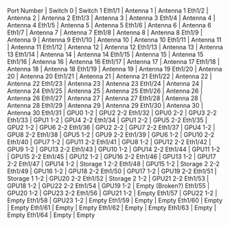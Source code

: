 Port Number | Switch 0 | Switch 1
Eth1/1 | Antenna 1 | Antenna 1
Eth1/2 | Antenna 2 | Antenna 2
Eth1/3 | Antenna 3 | Antenna 3
Eth1/4 | Antenna 4 | Antenna 4
Eth1/5 | Antenna 5 | Antenna 5
Eth1/6 | Antenna 6 | Antenna 6
Eth1/7 | Antenna 7 | Antenna 7
Eth1/8 | Antenna 8 | Antenna 8
Eth1/9 | Antenna 9 | Antenna 9
Eth1/10 | Antenna 10 | Antenna 10
Eth1/11 | Antenna 11 | Antenna 11
Eth1/12 | Antenna 12 | Antenna 12
Eth1/13 | Antenna 13 | Antenna 13
Eth1/14 | Antenna 14 | Antenna 14
Eth1/15 | Antenna 15 | Antenna 15
Eth1/16 | Antenna 16 | Antenna 16
Eth1/17 | Antenna 17 | Antenna 17
Eth1/18 | Antenna 18 | Antenna 18
Eth1/19 | Antenna 19 | Antenna 19
Eth1/20 | Antenna 20 | Antenna 20
Eth1/21 | Antenna 21 | Antenna 21
Eth1/22 | Antenna 22 | Antenna 22
Eth1/23 | Antenna 23 | Antenna 23
Eth1/24 | Antenna 24 | Antenna 24
Eth1/25 | Antenna 25 | Antenna 25
Eth1/26 | Antenna 26 | Antenna 26
Eth1/27 | Antenna 27 | Antenna 27
Eth1/28 | Antenna 28 | Antenna 28
Eth1/29 | Antenna 29 | Antenna 29
Eth1/30 | Antenna 30 | Antenna 30
Eth1/31 | GPU0 1-2 | GPU2 2-2
Eth1/32 | GPU0 2-2 | GPU3 2-2
Eth1/33 | GPU1 1-2 | GPU4 2-2
Eth1/34 | GPU1 2-2 | GPU5 2-2
Eth1/35 | GPU2 1-2 | GPU6 2-2
Eth1/36 | GPU2 2-2 | GPU7 2-2
Eth1/37 | GPU4 1-2 | GPU8 2-2
Eth1/38 | GPU5 1-2 | GPU9 2-2
Eth1/39 | GPU6 1-2 | GPU10 2-2
Eth1/40 | GPU7 1-2 | GPU11 2-2
Eth1/41 | GPU8 1-2 | GPU12 2-2
Eth1/42 | GPU9 1-2 | GPU13 2-2
Eth1/43 | GPU10 1-2 | GPU14 2-2
Eth1/44 | GPU11 1-2 | GPU15 2-2
Eth1/45 | GPU12 1-2 | GPU16 2-2
Eth1/46 | GPU13 1-2 | GPU17 2-2
Eth1/47 | GPU14 1-2 | Storage 1 2-2
Eth1/48 | GPU15 1-2 | Storage 2 2-2
Eth1/49 | GPU16 1-2 | GPU18 2-2
Eth1/50 | GPU17 1-2 | GPU19 2-2
Eth1/51 | Storage 1 1-2 | GPU20 2-2
Eth1/52 | Storage 2 1-2 | GPU21 2-2
Eth1/53 | GPU18 1-2 | GPU22 2-2
Eth1/54 | GPU19 1-2 | Empty (Broken?)
Eth1/55 | GPU20 1-2 | GPU23 2-2
Eth1/56 | GPU21 1-2 | Empty
Eth1/57 | GPU22 1-2 | Empty
Eth1/58 | GPU23 1-2 | Empty
Eth1/59 | Empty | Empty
Eth1/60 | Empty | Empty
Eth1/61 | Empty | Empty
Eth1/62 | Empty | Empty
Eth1/63 | Empty | Empty
Eth1/64 | Empty | Empty